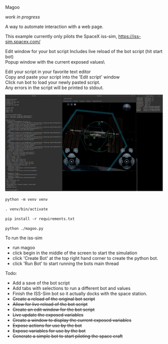 Magoo

*work in progress*

A way to automate interaction with a web page.

This example currently only pilots the SpaceX iss-sim, https://iss-sim.spacex.com/

Edit window for your bot script
Includes live reload of the bot script (hit start bot)\
Popup window with the current exposed values\

Edit your script in your favorite text editor\
Copy and paste your script into the 'Edit script' window\
Click run bot to load your newly pasted script.\
Any errors in the script will be printed to stdout.

![ScreenShot of Application ](ScreenShots/ISS-SIM-Screenshot-scaled.jpg)


`python -m venv venv`

`. venv/bin/activate`

`pip install -r requirements.txt`

`python ./magoo.py`

To run the iss-sim
- run magoo
- click begin in the middle of the screen to start the simulation
- click 'Create Bot' at the top right hand corner to create the python bot.
- click 'Run Bot' to start running the bots main thread
 
Todo:
- Add a save of the bot script
- Add tabs with selections to run a different bot and values
- Finish the ISS-Sim bot so it actually docks with the space station.
- ~~Create a reload of the original bot script~~
- ~~Allow for live reload of the bot script~~
- ~~Create an edit window for the bot script~~
- ~~Live update the exposed variables~~
- ~~Create a window to display the current exposed variables~~
- ~~Expose actions for use by the bot~~
- ~~Expose variables for use by the bot~~
- ~~Generate a simple bot to start piloting the space craft~~
